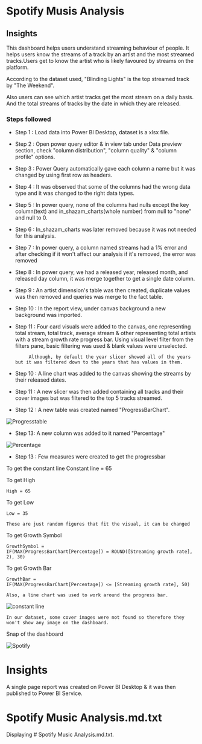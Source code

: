 
# Spotify Musis Analysis

## Insights

This dashboard helps users understand streaming behaviour of people. It helps users know the streams of a track by an artist and the most streamed tracks.Users get to know the artist who is likely favoured by streams on the platform.

According to the dataset used, "Blinding Lights" is the top streamed track by "The Weekend".

Also users can see which artist tracks get the most stream on a daily basis. And the total streams of tracks by the date in which they are released.


### Steps followed 

- Step 1 : Load data into Power BI Desktop, dataset is a xlsx file.
- Step 2 : Open power query editor & in view tab under Data preview section, check "column distribution", "column quality" & "column profile" options.
- Step 3 : Power Query automatically gave each column a name but it was changed by using first row as headers.
- Step 4 : It was observed that some of the columns had the wrong data type and it was changed to the right data types.
- Step 5 : In power query, none of the columns had nulls except the key column(text) and in_shazam_charts(whole number) from null to "none" and null to 0.
- Step 6 : In_shazam_charts was later removed because it was not needed for this analysis.
- Step 7 : In power query, a column named streams had a 1% error and after checking if it won't affect our analysis if it's removed, the error was removed
- Step 8 : In power query, we had a released year, released month, and released day column, it was merge together to get a single date column.
- Step 9 : An artist dimension's table was then created, duplicate values was then removed and queries was merge to the fact table.
- Step 10 : In the report view, under canvas background a new background was imported.
- Step 11 : Four card visuals were added to the canvas, one representing total stream, total track, average stream & other representing total artists with a stream growth rate progress bar.
           Using visual level filter from the filters pane, basic filtering was used & blank values were unselected.
           
           Although, by default the year slicer showed all of the years but it was filtered down to the years that has values in them.
- Step 10 : A line chart was added to the canvas showing the streams by their released dates. 
- Step 11 : A new slicer was then added containing all tracks and their cover images but was filtered to the top 5 tracks streamed.
- Step 12 : A new table was created named "ProgressBarChart".

![Progresstable](https://github.com/RoselineOyedeji/SPOTIFY-MUSIC-ANALYSIS/assets/161141258/a679d946-175c-4773-ad13-943d8bfd3a8b)



- Step 13: A new column was added to it named "Percentage"

![Percentage](https://github.com/RoselineOyedeji/SPOTIFY-MUSIC-ANALYSIS/assets/161141258/dd72c0ad-2a88-4a5d-91dc-7ec5aeb17859)


- Step 13 : Few measures were created to get the progressbar

To get the constant line
    Constant line = 65

To get High
    
    High = 65

To get Low
    
    Low = 35

`These are just random figures that fit the visual, it can be changed`

To get Growth Symbol
	
    GrowthSymbol = 
    IF(MAX(ProgressBarChart[Percentage]) = ROUND([Streaming growth rate], 2), 30)

To get Growth Bar
	
    GrowthBar = 
    IF(MAX(ProgressBarChart[Percentage]) <= [Streaming growth rate], 50)

`Also, a line chart was used to work around the progress bar.`

![constant line](https://github.com/RoselineOyedeji/SPOTIFY-MUSIC-ANALYSIS/assets/161141258/23764335-dfd5-44c3-ad42-2e69a4c809f1)

 
  
`In our dataset, some cover images were not found so therefore they won't show any image on the dashboard.`




Snap of the dashboard

![Spotify](https://github.com/RoselineOyedeji/SPOTIFY-MUSIC-ANALYSIS/assets/161141258/5fdd4acc-ec1f-4a8b-bba7-f029d0896abe)




# Insights

A single page report was created on Power BI Desktop & it was then published to Power BI Service.


# Spotify Music Analysis.md.txt
Displaying # Spotify Music Analysis.md.txt.
